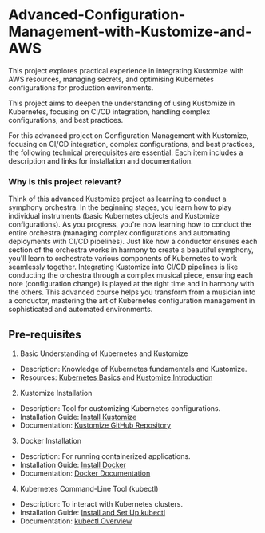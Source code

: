 # Advanced-Configuration-Management-with-Kustomize-and-AWS
This project explores practical experience in integrating Kustomize with AWS resources, managing secrets, and optimising Kubernetes configurations for production environments.

This project aims to deepen the understanding of using Kustomize in Kubernetes, focusing on CI/CD integration, handling complex configurations, and best practices.

For this advanced project on Configuration Management with Kustomize, focusing on CI/CD integration, complex configurations, and best practices, the following technical prerequisites are essential. Each item includes a description and links for installation and documentation.

### Why is this project relevant?
Think of this advanced Kustomize project as learning to conduct a symphony orchestra. In the beginning stages, you learn how to play individual instruments (basic Kubernetes objects and Kustomize configurations). As you progress, you're now learning how to conduct the entire orchestra (managing complex configurations and automating deployments with CI/CD pipelines). Just like how a conductor ensures each section of the orchestra works in harmony to create a beautiful symphony, you'll learn to orchestrate various components of Kubernetes to work seamlessly together. Integrating Kustomize into CI/CD pipelines is like conducting the orchestra through a complex musical piece, ensuring each note (configuration change) is played at the right time and in harmony with the others. This advanced course helps you transform from a musician into a conductor, mastering the art of Kubernetes configuration management in sophisticated and automated environments.

## Pre-requisites
1. Basic Understanding of Kubernetes and Kustomize
- Description: Knowledge of Kubernetes fundamentals and Kustomize.
- Resources: [Kubernetes Basics](https://kubernetes.io/docs/tutorials/kubernetes-basics/) and [Kustomize Introduction](https://kubectl.docs.kubernetes.io/guides/introduction/kustomize/)

2. Kustomize Installation
- Description: Tool for customizing Kubernetes configurations.
- Installation Guide: [Install Kustomize](https://kubectl.docs.kubernetes.io/installation/kustomize/)
- Documentation: [Kustomize GitHub Repository](https://github.com/kubernetes-sigs/kustomize)

3. Docker Installation
- Description: For running containerized applications.
- Installation Guide: [Install Docker](https://docs.docker.com/get-docker/)
- Documentation: [Docker Documentation](https://docs.docker.com/)

4. Kubernetes Command-Line Tool (kubectl)
- Description</strong>: To interact with Kubernetes clusters.
- Installation Guide: [Install and Set Up kubectl](https://kubernetes.io/docs/tasks/tools/install-kubectl/)
- Documentation: [kubectl Overview](https://kubernetes.io/docs/reference/kubectl/overview/)